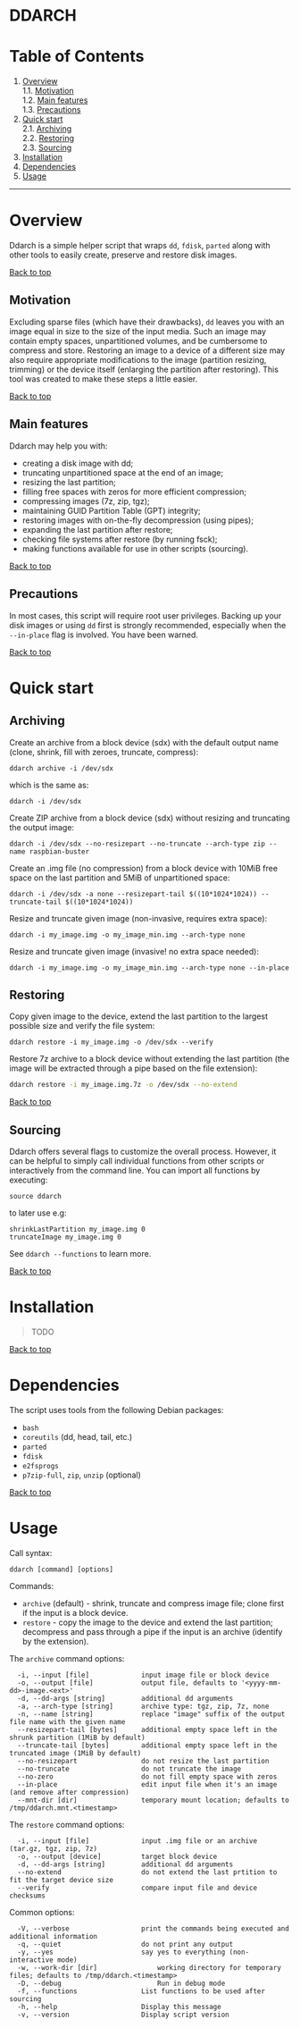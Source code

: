 # DDARCH

# Table of Contents

1. [Overview](#overview)  
1.1. [Motivation](#motivation)  
	1.2. [Main features](#main-features)  
	1.3. [Precautions](#precautions)  
2. [Quick start](#quick-start)  
	2.1. [Archiving](#archiving)  
	2.2. [Restoring](#restoring)  
	2.3. [Sourcing](#sourcing)  
3. [Installation](#installation)  
4. [Dependencies](#dependencies)  
5. [Usage](#usage)

-----

# Overview

Ddarch is a simple helper script that wraps `dd`, `fdisk`, `parted` along with other tools to easily create, preserve and restore disk images. 

 [Back to top](#table-of-contents)

## Motivation
Excluding sparse files (which have their drawbacks), `dd` leaves you with an image equal in size to the size of the input media. Such an image may contain empty spaces, unpartitioned volumes, and be cumbersome to compress and store. Restoring an image to a device of a different size may also require appropriate modifications to the image (partition resizing, trimming) or the device itself (enlarging the partition after restoring). This tool was created to make these steps a little easier.

 [Back to top](#table-of-contents)

## Main features
Ddarch may help you with:

- creating a disk image with dd;
- truncating unpartitioned space at the end of an image;
- resizing the last partition;
- filling free spaces with zeros for more efficient compression;
- compressing images (7z, zip, tgz);
- maintaining GUID Partition Table (GPT) integrity;
- restoring images with on-the-fly decompression (using pipes);
- expanding the last partition after restore;
- checking file systems after restore (by running fsck);
- making functions available for use in other scripts (sourcing).

 [Back to top](#table-of-contents)

## Precautions
In most cases, this script will require root user privileges. Backing up your disk images or using `dd` first is strongly recommended, especially when the `--in-place` flag is involved. You have been warned.

 [Back to top](#table-of-contents)

# Quick start

## Archiving

Create an archive from a block device (sdx) with the default output name
(clone, shrink, fill with zeroes, truncate, compress):

```
ddarch archive -i /dev/sdx
```

which is the same as:

```
ddarch -i /dev/sdx
```
Create ZIP archive from a block device (sdx) without resizing and truncating the output image:

```
ddarch -i /dev/sdx --no-resizepart --no-truncate --arch-type zip --name raspbian-buster
```

Create an .img file (no compression) from a block device with 10MiB free
space on the last partition and 5MiB of unpartitioned space:

```
ddarch -i /dev/sdx -a none --resizepart-tail $((10*1024*1024)) --truncate-tail $((10*1024*1024))
```
Resize and truncate given image (non-invasive, requires extra space):

```
ddarch -i my_image.img -o my_image_min.img --arch-type none
```

Resize and truncate given image (invasive! no extra space needed):

```
ddarch -i my_image.img -o my_image_min.img --arch-type none --in-place
```

## Restoring

Copy given image to the device, extend the last partition to the largest possible size and verify the file system:

```
ddarch restore -i my_image.img -o /dev/sdx --verify
```

Restore 7z archive to a block device without extending the last partition
(the image will be extracted through a pipe based on the file extension):

```bash
ddarch restore -i my_image.img.7z -o /dev/sdx --no-extend
```

 [Back to top](#table-of-contents)

## Sourcing
Ddarch offers several flags to customize the overall process. However, it can be helpful to simply call individual functions from other scripts or interactively from the command line. You can import all functions by executing:
```
source ddarch
```
to later use e.g:
```
shrinkLastPartition my_image.img 0
truncateImage my_image.img 0
```
See `ddarch --functions` to learn more.

 [Back to top](#table-of-contents)

# Installation
> TODO

 [Back to top](#table-of-contents)

# Dependencies
The script uses tools from the following Debian packages:

- `bash`
- `coreutils` (dd, head, tail, etc.)
- `parted`
- `fdisk`
- `e2fsprogs`
- `p7zip-full`, `zip`, `unzip` (optional)

 [Back to top](#table-of-contents)

# Usage
Call syntax:
```
ddarch [command] [options]
```
Commands:

- `archive` (default) - shrink, truncate and compress image file; clone first if the input is a block device.
- `restore` - copy the image to the device and extend the last partition; decompress and pass through a pipe if the input is an archive (identify by the extension).

The `archive` command options:

```text
  -i, --input [file]             input image file or block device
  -o, --output [file]            output file, defaults to '<yyyy-mm-dd>-image.<ext>'
  -d, --dd-args [string]         additional dd arguments
  -a, --arch-type [string]       archive type: tgz, zip, 7z, none
  -n, --name [string]            replace "image" suffix of the output file name with the given name
  --resizepart-tail [bytes]      additional empty space left in the shrunk partition (1MiB by default)
  --truncate-tail [bytes]        additional empty space left in the truncated image (1MiB by default)
  --no-resizepart                do not resize the last partition
  --no-truncate                  do not truncate the image
  --no-zero                      do not fill empty space with zeros
  --in-place                     edit input file when it's an image (and remove after compression)
  --mnt-dir [dir]                temporary mount location; defaults to /tmp/ddarch.mnt.<timestamp>
```

The `restore` command options:

```text
  -i, --input [file]             input .img file or an archive (tar.gz, tgz, zip, 7z)
  -o, --output [device]          target block device
  -d, --dd-args [string]         additional dd arguments
  --no-extend                    do not extend the last prtition to fit the target device size
  --verify                       compare input file and device checksums
```

Common options:

```text
  -V, --verbose                  print the commands being executed and additional information
  -q, --quiet                    do not print any output
  -y, --yes                      say yes to everything (non-interactive mode)
  -w, --work-dir [dir]               working directory for temporary files; defaults to /tmp/ddarch.<timestamp>
  -D, --debug                        Run in debug mode
  -f, --functions                List functions to be used after sourcing
  -h, --help                     Display this message
  -v, --version                  Display script version
```


